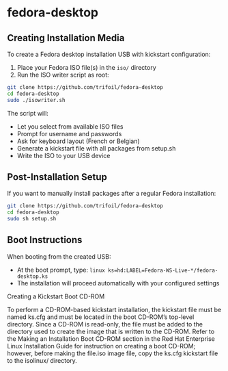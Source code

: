 # fedora-desktop

## Creating Installation Media

To create a Fedora desktop installation USB with kickstart configuration:

1. Place your Fedora ISO file(s) in the `iso/` directory
2. Run the ISO writer script as root:

```bash
git clone https://github.com/trifoil/fedora-desktop
cd fedora-desktop
sudo ./isowriter.sh
```

The script will:
- Let you select from available ISO files
- Prompt for username and passwords
- Ask for keyboard layout (French or Belgian)
- Generate a kickstart file with all packages from setup.sh
- Write the ISO to your USB device

## Post-Installation Setup

If you want to manually install packages after a regular Fedora installation:

```bash
git clone https://github.com/trifoil/fedora-desktop
cd fedora-desktop
sudo sh setup.sh
```

## Boot Instructions

When booting from the created USB:
- At the boot prompt, type: `linux ks=hd:LABEL=Fedora-WS-Live-*/fedora-desktop.ks`
- The installation will proceed automatically with your configured settings




Creating a Kickstart Boot CD-ROM

To perform a CD-ROM-based kickstart installation, the kickstart file must be named ks.cfg and must be located in the boot CD-ROM’s top-level directory. Since a CD-ROM is read-only, the file must be added to the directory used to create the image that is written to the CD-ROM. Refer to the Making an Installation Boot CD-ROM section in the Red Hat Enterprise Linux Installation Guide for instruction on creating a boot CD-ROM; however, before making the file.iso image file, copy the ks.cfg kickstart file to the isolinux/ directory.
